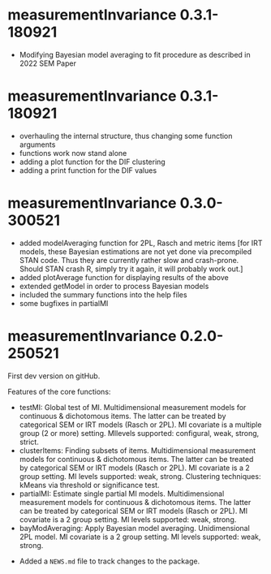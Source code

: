 # measurementInvariance 0.3.1-180921

- Modifying Bayesian model averaging to fit procedure as described in 2022 SEM Paper

# measurementInvariance 0.3.1-180921

- overhauling the internal structure, thus changing some function arguments
- functions work now stand alone
- adding a plot function for the DIF clustering
- adding a print function for the DIF values


# measurementInvariance 0.3.0-300521

- added modelAveraging function for 2PL, Rasch and metric items [for IRT models, these Bayesian estimations are not yet done via precompiled STAN code. Thus they are currently rather slow and crash-prone. Should STAN crash R, simply try it again, it will probably work out.]
- added plotAverage function for displaying results of the above
- extended getModel in order to process Bayesian models
- included the summary functions into the help files
- some bugfixes in partialMI


# measurementInvariance 0.2.0-250521

First dev version on gitHub.

Features of the core functions:

- testMI: Global test of MI. Multidimensional measurement models for continuous & dichotomous items. The latter can be treated by categorical SEM or IRT models (Rasch or 2PL). MI covariate is a multiple group (2 or more) setting. MIlevels supported: configural, weak, strong, strict.
- clusterItems: Finding subsets of items. Multidimensional measurement models for continuous & dichotomous items. The latter can be treated by categorical SEM or IRT models (Rasch or 2PL). MI covariate is a 2 group setting. MI levels supported: weak, strong. Clustering techniques: kMeans via threshold or significance test.
- partialMI: Estimate single partial MI models. Multidimensional measurement models for continuous & dichotomous items. The latter can be treated by categorical SEM or IRT models (Rasch or 2PL). MI covariate is a 2 group setting. MI levels supported: weak, strong.
- bayModAveraging: Apply Bayesian model averaging. Unidimensional 2PL model. MI covariate is a 2 group setting. MI levels supported: weak, strong.


* Added a `NEWS.md` file to track changes to the package.
